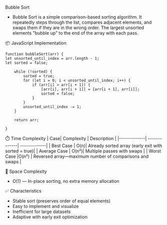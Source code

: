 Bubble Sort
- Bubble Sort is a simple comparison-based sorting algorithm. It repeatedly steps through the list, compares adjacent elements, and swaps them if they are in the wrong order. The largest unsorted elements "bubble up" to the end of the array with each pass.

📦 JavaScript Implementation

```
function bubbleSort(arr) {
let unsorted_until_index = arr.length - 1;
let sorted = false;

    while (!sorted) {
        sorted = true;
        for (let i = 0; i < unsorted_until_index; i++) {
            if (arr[i] > arr[i + 1]) {
                [arr[i], arr[i + 1]] = [arr[i + 1], arr[i]];
                sorted = false;
            }
        }
        unsorted_until_index -= 1;
    }

    return arr;

}
```

⏱️ Time Complexity
| Case| Complexity | Description |
|-------------| -------------| -------------|
| Best Case | O(n)| Already sorted array (early exit with sorted = true)|
| Average Case | O(n²)| Multiple passes with swaps |
| Worst Case |O(n²) | Reversed array—maximum number of comparisons and swaps |

🧠 Space Complexity

- O(1) — In-place sorting, no extra memory allocation

✅ Characteristics

- Stable sort (preserves order of equal elements)
- Easy to implement and visualize
- Inefficient for large datasets
- Adaptive with early exit optimization

